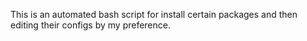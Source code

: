 This is an automated bash script for install certain packages and then editing their configs by my preference.
